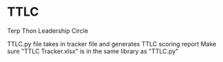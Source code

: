 # TTLC
Terp Thon Leadership Circle

TTLC.py file takes in tracker file and generates TTLC scoring report
Make sure "TTLC Tracker.xlsx" is in the same library as "TTLC.py"
